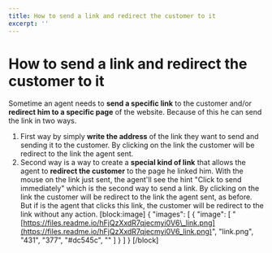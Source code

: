 ```yaml
---
title: How to send a link and redirect the customer to it
excerpt: ''
---
```


# How to send a link and redirect the customer to it

Sometime an agent needs to **send a specific link** to the customer and/or **redirect him to a specific page** of the website. Because of this he can send the link in two ways.

1. First way by simply **write the address** of the link they want to send and sending it to the customer. By clicking on the link the customer will be redirect to the link the agent sent.
2. Second way is a way to create a **special kind of link** that allows the agent to **redirect the customer** to the page he linked him. With the mouse on the link just sent, the agent'll see the hint "Click to send immediately" which is the second way to send a link. By clicking on the link the customer will be redirect to the link the agent sent, as before. But if is the agent that clicks this link, the customer will be redirect to the link without any action. \[block:image\] { "images": \[ { "image": \[ "[https://files.readme.io/hFjQzXxdR7qjecmyi0V6\_link.png](https://files.readme.io/hFjQzXxdR7qjecmyi0V6_link.png)", "link.png", "431", "377", "\#dc545c", "" \] } \] } \[/block\]

